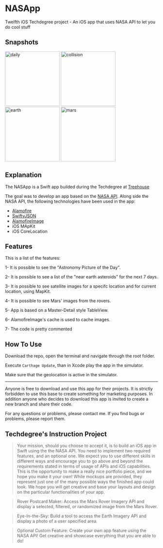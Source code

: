 # NASApp
Twelfth iOS Techdegree project - An iOS app that uses NASA API to let you do cool stuff


## Snapshots

<img width="180" alt="daily" src="https://cloud.githubusercontent.com/assets/11211914/24452241/910b5624-1482-11e7-9894-3801435af925.gif"> <img width="180" alt="collision" src="https://cloud.githubusercontent.com/assets/11211914/24452242/91138678-1482-11e7-8f4f-b7aaf3409635.gif"> <img width="180" alt="earth" src="https://cloud.githubusercontent.com/assets/11211914/24452243/9113c3f4-1482-11e7-8746-7d4b525d66b4.gif"> <img width="180" alt="mars" src="https://cloud.githubusercontent.com/assets/11211914/24452244/9115b8a8-1482-11e7-9990-ae6ad6d4b7cc.gif">

## Explanation
The NASApp is a Swift app builded during the Techdegree at <a href="https://teamtreehouse.com">Treehouse</a>

The goal was to develop an app based on the <a href="https://api.nasa.gov">NASA API</a>.
Along side the NASA API, the following technologies have been used in the app:

- <a href="https://github.com/Alamofire/Alamofire">Alamofire</a>
- <a href="https://github.com/SwiftyJSON/SwiftyJSON">SwiftyJSON</a>
- <a href="https://github.com/Alamofire/AlamofireImage">AlamofireImage</a>
- iOS MApKit
- iOS CoreLocation


## Features

This is a list of the features:

1- It is possible to see the "Astronomy Picture of the Day".

2- It is possible to see a list of the "near earth asteroids" for the next 7 days.

3- It is possible to see satellite images for a specifc location and for current location, using MapKit.

4- It is possible to see Mars' images from the rovers.

5- App is based on a Master-Detail style TableView.

6- AlamofireImage's cache is used to cache images.

7- The code is pretty commented

## How To Use

Download the repo, open the terminal and navigate through the root folder.

Execute `Carthage Update`, than in Xcode play the app in the simulator.

Make sure that the geolocation is active in the simulator.


-----

Anyone is free to download and use this app for their projects.
It is strictly forbidden to use this base to create something for marketing purposes.
In addition anyone who decides to download this app is invited to create a new branch and share their code.

For any questions or problems, please contact me.
If you find bugs or problems, please report them.

## Techdegree's Instruction Project

>Your mission, should you choose to accept it, is to build an iOS app in Swift using the the NASA API. You need to implement two required features, and an optional one. We expect you to use different skills in different ways and encourage you to go above and beyond the requirements stated in terms of usage of APIs and iOS capabilities. This is the opportunity to make a really nice portfolio piece, and we hope you make it your own! While mockups are provided, they represent just one of the many possible ways the finished app could look. We hope you will get creative and base your layouts and design on the particular functionalities of your app.

>Rover Postcard Maker: Access the Mars Rover Imagery API and display a selected, filtered, or randomized image from the Mars Rover.

>Eye-In-the-Sky: Build a tool to access the Earth Imagery API and display a photo of a user specified area.

>Optional Custom Feature: Create your own app feature using the NASA API! Get creative and showcase everything that you are able to do!
